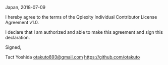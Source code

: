 Japan, 2018-07-09

I hereby agree to the terms of the Qplexity Individual Contributor License
Agreement v1.0.

I declare that I am authorized and able to make this agreement and sign this
declaration.

Signed,

Tact Yoshida otakuto893@gmail.com https://github.com/otakuto
